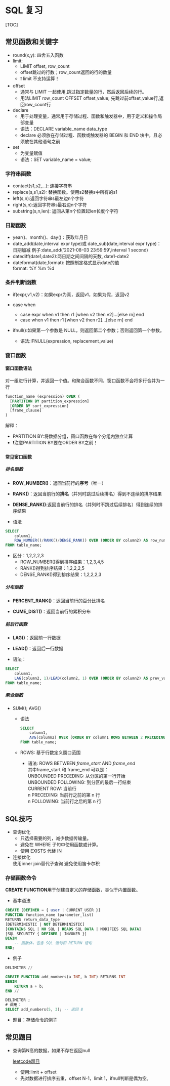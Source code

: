 # SQL 复习

[TOC]

## 常见函数和关键字

- round(x,y): 四舍五入函数
- limit:
  - LIMIT offset, row_count
  - offset跳过的行数；row_count返回的行的数量
  - :exclamation: limit 不支持运算！
- offset
  - 通常与 LIMIT 一起使用,跳过指定数量的行，然后返回后续的行。
  - 用法LIMIT row_count OFFSET offset_value; 先跳过前offset_value行,返回row_count行
- declare
  - 用于处理变量，通常用于存储过程、函数和触发器中，用于定义和操作局部变量
  - 语法：DECLARE variable_name data_type
  - declare 必须放在存储过程、函数或触发器的 BEGIN 和 END 块中，且必须放在其他语句之前
- set
  - 为变量赋值
  - 语法：SET variable_name = value;

### 字符串函数

- contact(s1,s2,...): 连接字符串
- replace(s,s1,s2): 替换函数。使用s2替换s中所有的s1
- left(s,n):返回字符串s最左边n个字符
- right(s,n):返回字符串s最右边n个字符
- substring(s,n,len): 返回从第n个位置起len长度个字符

### 日期函数

- year()、month()、day()：获取年月日
- date_add(date,interval expr type)或  date_sub(date,interval expr type)：日期加减
例子:date_add('2021-08-03 23:59:59',interval 1 second)
- datediff(date1,date2):两日期之间间隔的天数, date1-date2
- dateformat(date,format): 按照制定格式显示date的值  
format: %Y %m %d

### 条件判断函数

- if(expr,v1,v2)：如果expr为真，返回v1，如果为假，返回v2
- case when
  - case expr when v1 then r1 [when v2 then v2]...[else rn] end
  - case when v1 then r1 [when v2 then r2]...[else rn] end

- ifnull():如果第一个参数是 NULL，则返回第二个参数；否则返回第一个参数。
  - 语法:IFNULL(expression, replacement_value)
  
### 窗口函数

#### 窗口函数语法

对一组进行计算，并返回一个值。和聚合函数不同，窗口函数不会将多行合并为一行

``` SQL
function_name (expression) OVER (
  [PARTITION BY partition_expression]
  [ORDER BY sort_expression]
  [frame_clause]
)
```

解释：

- PARTITION BY:将数据分组，窗口函数在每个分组内独立计算
- :exclamation:注意PARTITION BY要在ORDER BY之前！

#### 常见窗口函数

##### 排名函数

- **ROW_NUMBER()**：返回当前行的**序号**（唯一）

- **RANK()**：返回当前行的**排名**（并列时跳过后续排名）得到不连续的排序结果

- **DENSE_RANK()**:返回当前行的排名（并列时不跳过后续排名）得到连续的排序结果

- 语法

```SQL
SELECT 
    column1,
    ROW_NUMBER()/RANK()/DENSE_RANK() OVER (ORDER BY column2) AS row_num
FROM table_name;
```
- 区分：1,2,2,2,3
  - ROW_NUMBER()得到排序结果：1,2,3,4,5
  - RANK()得到排序结果：1,2,2,2,5
  - DENSE_RANK()得到排序结果：1,2,2,2,3

##### 分布函数

- **PERCENT_RANK()**：返回当前行的百分比排名

- **CUME_DIST()**：返回当前行的累积分布

##### 前后行函数

- **LAG()**：返回前一行数据

- **LEAD()**：返回后一行数据

- 语法：

```SQL
SELECT 
    column1,
    LAG(column2, 1)/LEAD(column2, 1) OVER (ORDER BY column2) AS prev_value
FROM table_name;
```

##### 聚合函数

- SUM(); AVG()
  - 语法

    ```SQL
    SELECT 
        column1,
        AVG(column2) OVER (ORDER BY column1 ROWS BETWEEN 2 PRECEDING AND CURRENT ROW) AS moving_avg
    FROM table_name;
    ```

  - ROWS: 基于行数定义窗口范围
    - 语法: ROWS BETWEEN *frame_start* AND *frame_end*  
    其中frame_start 和 frame_end 可以是：  
    UNBOUNDED PRECEDING: 从分区的第一行开始  
    UNBOUNDED FOLLOWING: 到分区的最后一行结束  
    CURRENT ROW: 当前行  
    n PRECEDING: 当前行之前的第 n 行  
    n FOLLOWING: 当前行之后的第 n 行

## SQL技巧

- 查询优化  
  - 只选择需要的列，减少数据传输量。
  - 避免在 WHERE 子句中使用函数或计算。
  - 使用 EXISTS 代替 IN
- 连接优化  
  使用inner join替代子查询
  避免使用笛卡尔积

### 存储函数命令

**CREATE FUNCTION**用于创建自定义的存储函数，类似于内置函数。

- 基本语法

```SQL
CREATE [DEFINER = { user | CURRENT_USER }]  
FUNCTION function_name (parameter_list) 
RETURNS return_data_type
[DETERMINISTIC | NOT DETERMINISTIC]
[CONTAINS SQL | NO SQL | READS SQL DATA | MODIFIES SQL DATA]
[SQL SECURITY { DEFINER | INVOKER }]
BEGIN
    -- 函数体，包含 SQL 语句和 RETURN 语句
END;
```

- 例子

```SQL
DELIMITER //

CREATE FUNCTION add_numbers(a INT, b INT) RETURNS INT
BEGIN
    RETURN a + b;
END //

DELIMITER ;
# 调用：
SELECT add_numbers(5, 3); -- 返回 8
```

- 题目：[存储命令的例子](https://leetcode.cn/problems/nth-highest-salary/)

## 常见题目

- 查询第N高的数据，如果不存在返回null  

  [leetcode题目](https://leetcode.cn/problems/second-highest-salary/)

  - 使用:limit + offset
  - 先对数据进行排序去重，offset N-1，limit 1，ifnull判断是偶为空。
